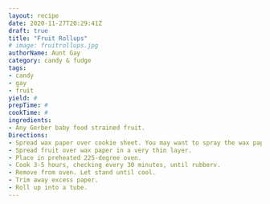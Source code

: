 ```yaml
--- 
layout: recipe 
date: 2020-11-27T20:29:41Z 
draft: true 
title: "Fruit Rollups" 
# image: fruitrollups.jpg 
authorName: Aunt Gay 
category: candy & fudge 
tags: 
- candy 
- gay 
- fruit 
yield: # 
prepTime: # 
cookTime: # 
ingredients: 
- Any Gerber baby food strained fruit. 
Directions: 
- Spread wax paper over cookie sheet. You may want to spray the wax paper lightly with PAM cooking spray, however, it isn't necessary. 
- Spread fruit over wax paper in a very thin layer. 
- Place in preheated 225-degree oven. 
- Cook 3-5 hours, checking every 30 minutes, until rubberv. 
- Remove from oven. Let stand until cool. 
- Trim away excess paper. 
- Roll up into a tube. 
---
```

